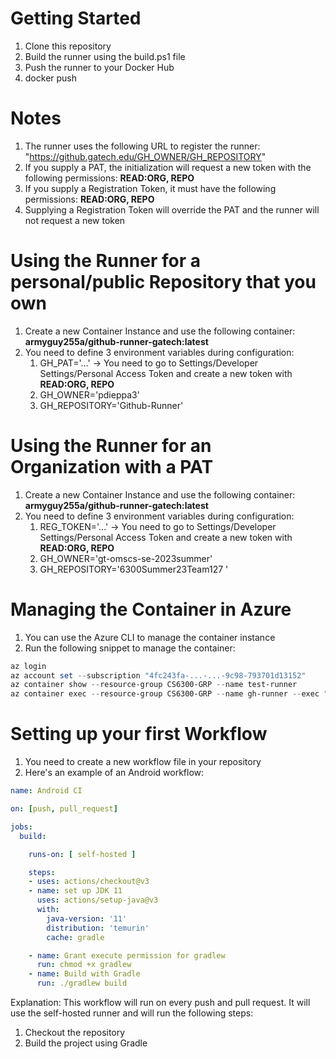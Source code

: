 # Getting Started


1. Clone this repository
2. Build the runner using the build.ps1 file
3. Push the runner to your Docker Hub
4. docker push

# Notes
1. The runner uses the following URL to register the runner: "https://github.gatech.edu/GH_OWNER/GH_REPOSITORY"
2. If you supply a PAT, the initialization will request a new token with the following permissions: **READ:ORG, REPO**
3. If you supply a Registration Token, it must have the following permissions: **READ:ORG, REPO**
4. Supplying a Registration Token will override the PAT and the runner will not request a new token

# Using the Runner for a personal/public Repository that you own

1. Create a new Container Instance and use the following container: **armyguy255a/github-runner-gatech:latest**
2. You need to define 3 environment variables during configuration:
   1. GH_PAT='...' -> You need to go to Settings/Developer Settings/Personal Access Token and create a new token with **READ:ORG, REPO**
   2. GH_OWNER='pdieppa3' 
   3. GH_REPOSITORY='Github-Runner'

# Using the Runner for an Organization with a PAT
1. Create a new Container Instance and use the following container: **armyguy255a/github-runner-gatech:latest**
2. You need to define 3 environment variables during configuration:
   1. REG_TOKEN='...' -> You need to go to Settings/Developer Settings/Personal Access Token and create a new token with **READ:ORG, REPO**
   2. GH_OWNER='gt-omscs-se-2023summer' 
   3. GH_REPOSITORY='6300Summer23Team127 '

# Managing the Container in Azure
1. You can use the Azure CLI to manage the container instance
2. Run the following snippet to manage the container:

```powershell
az login
az account set --subscription "4fc243fa-...-...-9c98-793701d13152"
az container show --resource-group CS6300-GRP --name test-runner
az container exec --resource-group CS6300-GRP --name gh-runner --exec "/bin/bash"
```

# Setting up your first Workflow
1. You need to create a new workflow file in your repository
2. Here's an example of an Android workflow:

```yaml
name: Android CI

on: [push, pull_request]

jobs:
  build:

    runs-on: [ self-hosted ]

    steps:
    - uses: actions/checkout@v3
    - name: set up JDK 11
      uses: actions/setup-java@v3
      with:
        java-version: '11'
        distribution: 'temurin'
        cache: gradle

    - name: Grant execute permission for gradlew
      run: chmod +x gradlew
    - name: Build with Gradle
      run: ./gradlew build
```
Explanation: This workflow will run on every push and pull request. It will use the self-hosted runner and will run the following steps:
1. Checkout the repository
2. Build the project using Gradle
